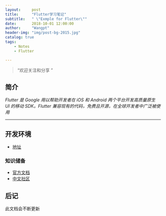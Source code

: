```yaml
---
layout:     post
title:      "Flutter学习笔记"
subtitle:   " \"Exmple for Flutter\""
date:       2018-10-01 12:00:00
author:     "Wangpt"
header-img: "img/post-bg-2015.jpg"
catalog: true
tags:
    - Notes
    - Flutter

---
```


> “欢迎关注和分享 ”


## 简介
*Flutter 是 Google 用以帮助开发者在 iOS 和 Android 两个平台开发高质量原生 UI 的移动 SDK。Flutter 兼容现有的代码，免费且开源，在全球开发者中广泛被使用*


---

## 开发环境

* [地址](https://github.com/flutter/flutter)

### 知识储备

* [官方文档](https://flutter.io) 
* [中文社区](https://flutter-io.cn/#section-keynotes)


## 后记

此文档会不断更新
